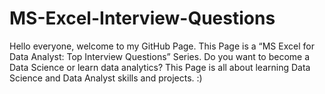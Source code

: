 # MS-Excel-Interview-Questions
Hello everyone, welcome to my GitHub Page. This Page is a “MS Excel for Data Analyst: Top Interview Questions” Series.
Do you want to become a Data Science or learn data analytics? This Page is all about learning Data Science and Data Analyst skills and projects. :)
